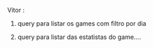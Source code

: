 

Vitor :

1. query para listar os games com filtro por dia

2. query para listar das estatistas do game....
